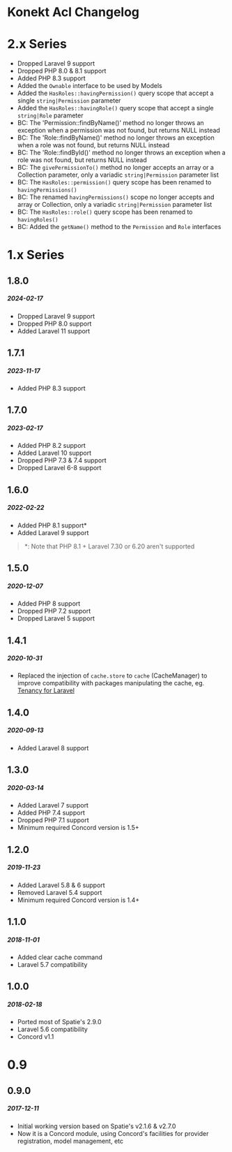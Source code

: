 # Konekt Acl Changelog

# 2.x Series

- Dropped Laravel 9 support
- Dropped PHP 8.0 & 8.1 support
- Added PHP 8.3 support
- Added the `Ownable` interface to be used by Models
- Added the `HasRoles::havingPermission()` query scope that accept a single `string|Permission` parameter
- Added the `HasRoles::havingRole()` query scope that accept a single `string|Role` parameter
- BC: The 'Permission::findByName()' method no longer throws an exception when a permission was not found, but returns NULL instead
- BC: The 'Role::findByName()' method no longer throws an exception when a role was not found, but returns NULL instead
- BC: The 'Role::findById()' method no longer throws an exception when a role was not found, but returns NULL instead
- BC: The `givePermissionTo()` method no longer accepts an array or a Collection parameter, only a variadic `string|Permission` parameter list
- BC: The `HasRoles::permission()` query scope has been renamed to `havingPermissions()`
- BC: The renamed `havingPermissions()` scope no longer accepts and array or Collection, only a variadic `string|Permission` parameter list
- BC: The `HasRoles::role()` query scope has been renamed to `havingRoles()`
- BC: Added the `getName()` method to the `Permission` and `Role` interfaces

# 1.x Series

## 1.8.0
##### 2024-02-17

- Dropped Laravel 9 support
- Dropped PHP 8.0 support
- Added Laravel 11 support

## 1.7.1
##### 2023-11-17

- Added PHP 8.3 support

## 1.7.0
##### 2023-02-17

- Added PHP 8.2 support
- Added Laravel 10 support
- Dropped PHP 7.3 & 7.4 support
- Dropped Laravel 6-8 support

## 1.6.0
##### 2022-02-22

- Added PHP 8.1 support*
- Added Laravel 9 support

> *: Note that PHP 8.1 + Laravel 7.30 or 6.20 aren't supported 

## 1.5.0
##### 2020-12-07

- Added PHP 8 support
- Dropped PHP 7.2 support
- Dropped Laravel 5 support

## 1.4.1
##### 2020-10-31

- Replaced the injection of `cache.store` to `cache` (CacheManager) to improve compatibility with
  packages manipulating the cache,
  eg. [Tenancy for Laravel](https://tenancyforlaravel.com/docs/v3/configuration#cache)

## 1.4.0
##### 2020-09-13

- Added Laravel 8 support

## 1.3.0
##### 2020-03-14

- Added Laravel 7 support
- Added PHP 7.4 support
- Dropped PHP 7.1 support
- Minimum required Concord version is 1.5+

## 1.2.0
##### 2019-11-23

- Added Laravel 5.8 & 6 support
- Removed Laravel 5.4 support
- Minimum required Concord version is 1.4+

## 1.1.0
##### 2018-11-01

- Added clear cache command
- Laravel 5.7 compatibility

## 1.0.0
##### 2018-02-18

- Ported most of Spatie's 2.9.0
- Laravel 5.6 compatibility
- Concord v1.1

# 0.9

## 0.9.0
##### 2017-12-11

- Initial working version based on Spatie's v2.1.6 & v2.7.0
- Now it is a Concord module, using Concord's facilities for provider registration, model management, etc
